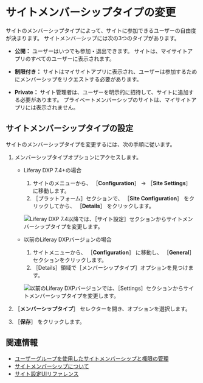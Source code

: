 # サイトメンバーシップタイプの変更

サイトのメンバーシップタイプによって、サイトに参加できるユーザーの自由度が決まります。 サイトメンバーシップには次の3つのタイプがあります。

- **公開：** ユーザーはいつでも参加・退出できます。 サイトは、マイサイトアプリのすべてのユーザーに表示されます。

- **制限付き：** サイトはマイサイトアプリに表示され、ユーザーは参加するためにメンバーシップをリクエストする必要があります。

- **Private：** サイト管理者は、ユーザーを明示的に招待して、サイトに追加する必要があります。 プライベートメンバーシップのサイトは、マイサイトアプリには表示されません。

## サイトメンバーシップタイプの設定

サイトのメンバーシップタイプを変更するには、次の手順に従います。

1. メンバーシップタイプオプションにアクセスします。

    - Liferay DXP 7.4+の場合

      1. サイトのメニューから、 ［**Configuration**］ &rarr; ［**Site Settings**］ に移動します。
      1. ［プラットフォーム］セクションで、 ［**Site Configuration**］ をクリックしてから、 ［**Details**］ をクリックします。

       ![Liferay DXP 7.4以降では、［サイト設定］セクションからサイトメンバーシップタイプを変更します。](./changing-site-membership-type/images/02.png)

   - 以前のLiferay DXPバージョンの場合

      1. サイトメニューから、 ［**Configuration**］ に移動し、 ［**General**］ セクションをクリックします。
      1. ［Details］領域で［メンバーシップタイプ］オプションを見つけます。

       ![以前のLiferay DXPバージョンでは、［Settings］セクションからサイトメンバーシップタイプを変更します。](./changing-site-membership-type/images/01.png)

1. ［**メンバーシップタイプ**］ セレクターを開き、オプションを選択します。

1. ［**保存**］ をクリックします。

## 関連情報

- [ユーザーグループを使用したサイトメンバーシップと権限の管理](../../../users-and-permissions/user-groups/managing-site-membership-and-permissions-with-user-groups)
- [サイトメンバーシップについて](../../building-sites/site-membership/understanding-site-membership.md)
- [サイト設定UIリファレンス](../site-settings-ui-reference.md)
